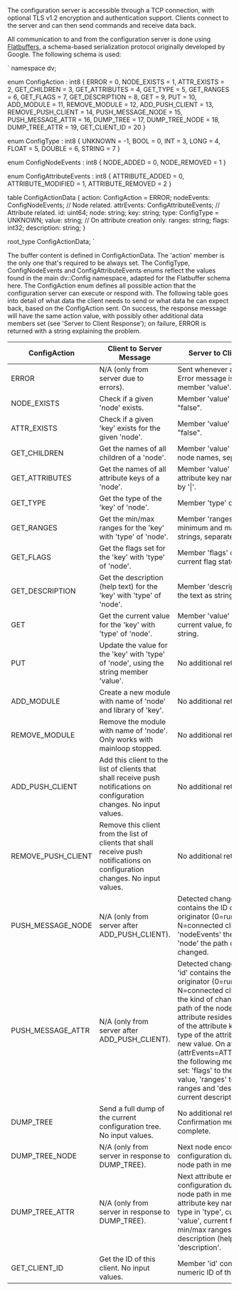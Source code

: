 The configuration server is accessible through a TCP connection, with optional TLS v1.2 encryption and authentication support.
Clients connect to the server and can then send commands and receive data back.

All communication to and from the configuration server is done using [Flatbuffers](https://google.github.io/flatbuffers/index.html), a schema-based serialization protocol originally developed by Google.
The following schema is used:

`
namespace dv;

enum ConfigAction : int8 {
	ERROR              = 0,
	NODE_EXISTS        = 1,
	ATTR_EXISTS        = 2,
	GET_CHILDREN       = 3,
	GET_ATTRIBUTES     = 4,
	GET_TYPE           = 5,
	GET_RANGES         = 6,
	GET_FLAGS          = 7,
	GET_DESCRIPTION    = 8,
	GET                = 9,
	PUT                = 10,
	ADD_MODULE         = 11,
	REMOVE_MODULE      = 12,
	ADD_PUSH_CLIENT    = 13,
	REMOVE_PUSH_CLIENT = 14,
	PUSH_MESSAGE_NODE  = 15,
	PUSH_MESSAGE_ATTR  = 16,
	DUMP_TREE          = 17,
	DUMP_TREE_NODE     = 18,
	DUMP_TREE_ATTR     = 19,
	GET_CLIENT_ID      = 20
}

enum ConfigType : int8 {
	UNKNOWN = -1,
	BOOL    = 0,
	INT     = 3,
	LONG    = 4,
	FLOAT   = 5,
	DOUBLE  = 6,
	STRING  = 7
}

enum ConfigNodeEvents : int8 {
	NODE_ADDED   = 0,
	NODE_REMOVED = 1
}

enum ConfigAttributeEvents : int8 {
	ATTRIBUTE_ADDED    = 0,
	ATTRIBUTE_MODIFIED = 1,
	ATTRIBUTE_REMOVED  = 2
}

table ConfigActionData {
	action: ConfigAction = ERROR;
	nodeEvents: ConfigNodeEvents; // Node related.
	attrEvents: ConfigAttributeEvents; // Attribute related.
	id: uint64;
	node: string;
	key: string;
	type: ConfigType = UNKNOWN;
	value: string;
	// On attribute creation only.
	ranges: string;
	flags: int32;
	description: string;
}

root_type ConfigActionData;
`

The buffer content is defined in ConfigActionData. The 'action' member is the only one that's required to be always set. The ConfigType, ConfigNodeEvents and ConfigAttributeEvents enums reflect the values found in the main dv::Config namespace, adapted for the Flatbuffer schema here. The ConfigAction enum defines all possible action that the configuration server can execute or respond with.
The following table goes into detail of what data the client needs to send or what data he can expect back, based on the ConfigAction sent. On success, the response message will have the same action value, with possibly other additional data members set (see 'Server to Client Response'); on failure, ERROR is returned with a string explaining the problem.

ConfigAction | Client to Server Message | Server to Client Response
-------------|--------------------------|--------------------------
ERROR | N/A (only from server due to errors). | Sent whenever an error occours. Error message is contained in member 'value'.
NODE_EXISTS | Check if a given 'node' exists. | Member 'value' either "true" or "false".
ATTR_EXISTS | Check if a given 'key' exists for the given 'node'. | Member 'value' either "true" or "false".
GET_CHILDREN | Get the names of all children of a 'node'. | Member 'value' contains all child node names, separated by '\|'.
GET_ATTRIBUTES | Get the names of all attribute keys of a 'node'. | Member 'value' contains all attribute key names, separated by '\|'.
GET_TYPE | Get the type of the 'key' of 'node'. | Member 'type' contains key type.
GET_RANGES | Get the min/max ranges for the 'key' with 'type' of 'node'. | Member 'ranges' contains the minimum and maximun range as strings, separated by '\|'.
GET_FLAGS | Get the flags set for the 'key' with 'type' of 'node'. | Member 'flags' contains the current flag state.
GET_DESCRIPTION | Get the description (help text) for the 'key' with 'type' of 'node'. | Member 'description' contains the text as string.
GET | Get the current value for the 'key' with 'type' of 'node'. | Member 'value' contains the current value, formatted as a string.
PUT | Update the value for the 'key' with 'type' of 'node', using the string member 'value'. | No additional return value.
ADD_MODULE | Create a new module with name of 'node' and library of 'key'. | No additional return value.
REMOVE_MODULE | Remove the module with name of 'node'. Only works with mainloop stopped. | No additional return value.
ADD_PUSH_CLIENT | Add this client to the list of clients that shall receive push notifications on configuration changes. No input values. | No additional return value.
REMOVE_PUSH_CLIENT | Remove this client from the list of clients that shall receive push notifications on configuration changes. No input values. | No additional return value.
PUSH_MESSAGE_NODE | N/A (only from server after ADD_PUSH_CLIENT). | Detected change on a node. 'id' contains the ID of the change originator (0=runtime, 1-N=connected client), 'nodeEvents' the kind of change, 'node' the path of the node that changed.
PUSH_MESSAGE_ATTR | N/A (only from server after ADD_PUSH_CLIENT). | Detected change on an attribute. 'id' contains the ID of the change originator (0=runtime, 1-N=connected client), 'attrEvents' the kind of change, 'node' the path of the node where the attribute resides, 'key' the name of the attribute key, 'type' the type of the attribute, 'value' the new value. On attribute addition (attrEvents=ATTRIBUTE_ADDED), the following members are also set: 'flags' to the current flags value, 'ranges' to the min/max ranges and 'description' to the current description (help text).
DUMP_TREE | Send a full dump of the current configuration tree. No input values. | No additional return value. Confirmation means dump is complete.
DUMP_TREE_NODE | N/A (only from server in response to DUMP_TREE). | Next node encountered in full configuration dump. Contains node path in member 'node'.
DUMP_TREE_ATTR | N/A (only from server in response to DUMP_TREE). | Next attribute encountered in full configuration dump. Contains node path in member 'node', attribute key name in 'key', key type in 'type', current value in 'value', current flags in 'flags', min/max ranges in 'ranges' and description (help text) in 'description'.
GET_CLIENT_ID | Get the ID of this client. No input values. | Member 'id' contains the 64bit numeric ID of this client.
